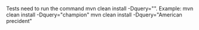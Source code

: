 Tests need to run the command mvn clean install -Dquery="". 
Example:
mvn clean install -Dquery="champion"
mvn clean install -Dquery="American precident"